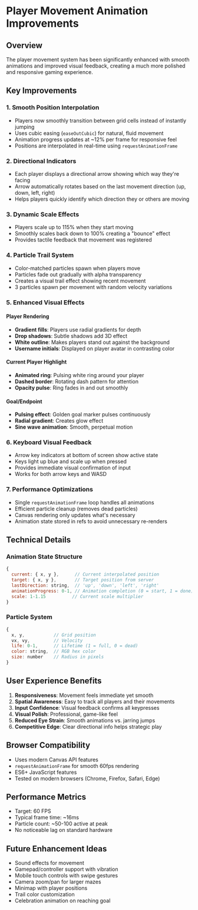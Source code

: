 # Player Movement Animation Improvements

## Overview

The player movement system has been significantly enhanced with smooth animations and improved visual feedback, creating a much more polished and responsive gaming experience.

## Key Improvements

### 1. **Smooth Position Interpolation**

- Players now smoothly transition between grid cells instead of instantly jumping
- Uses cubic easing (`easeOutCubic`) for natural, fluid movement
- Animation progress updates at ~12% per frame for responsive feel
- Positions are interpolated in real-time using `requestAnimationFrame`

### 2. **Directional Indicators**

- Each player displays a directional arrow showing which way they're facing
- Arrow automatically rotates based on the last movement direction (up, down, left, right)
- Helps players quickly identify which direction they or others are moving

### 3. **Dynamic Scale Effects**

- Players scale up to 115% when they start moving
- Smoothly scales back down to 100% creating a "bounce" effect
- Provides tactile feedback that movement was registered

### 4. **Particle Trail System**

- Color-matched particles spawn when players move
- Particles fade out gradually with alpha transparency
- Creates a visual trail effect showing recent movement
- 3 particles spawn per movement with random velocity variations

### 5. **Enhanced Visual Effects**

#### Player Rendering

- **Gradient fills**: Players use radial gradients for depth
- **Drop shadows**: Subtle shadows add 3D effect
- **White outline**: Makes players stand out against the background
- **Username initials**: Displayed on player avatar in contrasting color

#### Current Player Highlight

- **Animated ring**: Pulsing white ring around your player
- **Dashed border**: Rotating dash pattern for attention
- **Opacity pulse**: Ring fades in and out smoothly

#### Goal/Endpoint

- **Pulsing effect**: Golden goal marker pulses continuously
- **Radial gradient**: Creates glow effect
- **Sine wave animation**: Smooth, perpetual motion

### 6. **Keyboard Visual Feedback**

- Arrow key indicators at bottom of screen show active state
- Keys light up blue and scale up when pressed
- Provides immediate visual confirmation of input
- Works for both arrow keys and WASD

### 7. **Performance Optimizations**

- Single `requestAnimationFrame` loop handles all animations
- Efficient particle cleanup (removes dead particles)
- Canvas rendering only updates what's necessary
- Animation state stored in refs to avoid unnecessary re-renders

## Technical Details

### Animation State Structure

```javascript
{
  current: { x, y },      // Current interpolated position
  target: { x, y },       // Target position from server
  lastDirection: string,  // 'up', 'down', 'left', 'right'
  animationProgress: 0-1, // Animation completion (0 = start, 1 = done)
  scale: 1-1.15          // Current scale multiplier
}
```

### Particle System

```javascript
{
  x, y,           // Grid position
  vx, vy,         // Velocity
  life: 0-1,      // Lifetime (1 = full, 0 = dead)
  color: string,  // RGB hex color
  size: number    // Radius in pixels
}
```

## User Experience Benefits

1. **Responsiveness**: Movement feels immediate yet smooth
2. **Spatial Awareness**: Easy to track all players and their movements
3. **Input Confidence**: Visual feedback confirms all keypresses
4. **Visual Polish**: Professional, game-like feel
5. **Reduced Eye Strain**: Smooth animations vs. jarring jumps
6. **Competitive Edge**: Clear directional info helps strategic play

## Browser Compatibility

- Uses modern Canvas API features
- `requestAnimationFrame` for smooth 60fps rendering
- ES6+ JavaScript features
- Tested on modern browsers (Chrome, Firefox, Safari, Edge)

## Performance Metrics

- Target: 60 FPS
- Typical frame time: ~16ms
- Particle count: ~50-100 active at peak
- No noticeable lag on standard hardware

## Future Enhancement Ideas

- Sound effects for movement
- Gamepad/controller support with vibration
- Mobile touch controls with swipe gestures
- Camera zoom/pan for larger mazes
- Minimap with player positions
- Trail color customization
- Celebration animation on reaching goal
